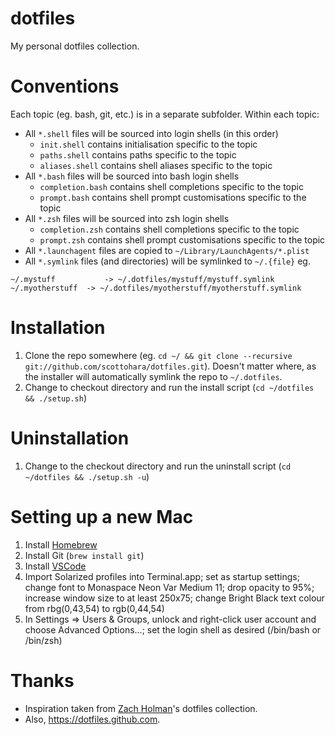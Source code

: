 # dotfiles

My personal dotfiles collection.

# Conventions

Each topic (eg. bash, git, etc.) is in a separate subfolder.
Within each topic:

- All `*.shell` files will be sourced into login shells (in this order)
  - `init.shell` contains initialisation specific to the topic
  - `paths.shell` contains paths specific to the topic
  - `aliases.shell` contains shell aliases specific to the topic
- All `*.bash` files will be sourced into bash login shells
  - `completion.bash` contains shell completions specific to the topic
  - `prompt.bash` contains shell prompt customisations specific to the topic
- All `*.zsh` files will be sourced into zsh login shells
  - `completion.zsh` contains shell completions specific to the topic
  - `prompt.zsh` contains shell prompt customisations specific to the topic
- All `*.launchagent` files are copied to `~/Library/LaunchAgents/*.plist`
- All `*.symlink` files (and directories) will be symlinked to `~/.{file}` eg.

```
~/.mystuff			 -> ~/.dotfiles/mystuff/mystuff.symlink
~/.myotherstuff	 -> ~/.dotfiles/myotherstuff/myotherstuff.symlink
```

# Installation

1. Clone the repo somewhere (eg. `cd ~/ && git clone --recursive git://github.com/scottohara/dotfiles.git`). Doesn't matter where, as the installer will automatically symlink the repo to `~/.dotfiles`.
2. Change to checkout directory and run the install script (`cd ~/dotfiles && ./setup.sh`)

# Uninstallation

1. Change to the checkout directory and run the uninstall script (`cd ~/dotfiles && ./setup.sh -u`)

# Setting up a new Mac

1. Install [Homebrew](http://mxcl.github.com/homebrew/)
2. Install Git (`brew install git`)
3. Install [VSCode](https://code.visualstudio.com/Download)
4. Import Solarized profiles into Terminal.app; set as startup settings; change font to Monaspace Neon Var Medium 11; drop opacity to 95%; increase window size to at least 250x75; change Bright Black text colour from rbg(0,43,54) to rgb(0,44,54)
5. In Settings => Users & Groups, unlock and right-click user account and choose Advanced Options...; set the login shell as desired (/bin/bash or /bin/zsh)

# Thanks

- Inspiration taken from [Zach Holman](https://github.com/holman/dotfiles)'s dotfiles collection.
- Also, https://dotfiles.github.com.

